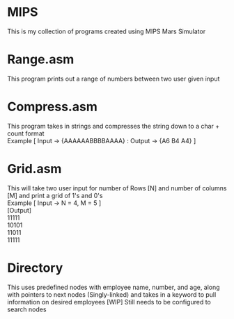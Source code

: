 # MIPS
This is my collection of programs created using MIPS Mars Simulator
# Range.asm
This program prints out a range of numbers between two user given input
# Compress.asm
This program takes in strings and compresses the string down to a char + count format<br/>
Example [ Input -> {AAAAAABBBBAAAA} : Output -> {A6 B4 A4} ]
# Grid.asm
This will take two user input for number of Rows [N] and number of columns [M] and print a grid of 1's and 0's <br/>
Example [ Input -> N = 4, M = 5 ]<br/>
[Output]<br/>
11111<br/>
10101<br/>
11011<br/>
11111<br/>
# Directory 
This uses predefined nodes with employee name, number, and age, along with pointers to next nodes (Singly-linked) and takes in a keyword to pull information on desired employees
[WIP] Still needs to be configured to search nodes
